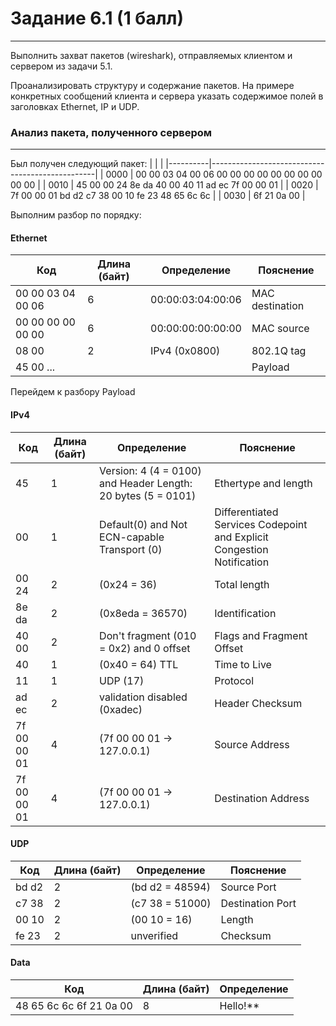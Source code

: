 # Задание 6.1 (1 балл)
---
Выполнить захват пакетов (wireshark), отправляемых клиентом и сервером из задачи 5.1.

Проанализировать структуру и содержание пакетов. На примере конкретных сообщений клиента и сервера указать содержимое полей в заголовках Ethernet, IP и UDP.

### Анализ пакета, полученного сервером

---

Был получен следующий пакет:
|          |                                                 | 
|----------|-------------------------------------------------|
| 0000     | 00 00 03 04 00 06 00 00 00 00 00 00 00 00 00 00 |
| 0010     | 45 00 00 24 8e da 40 00 40 11 ad ec 7f 00 00 01 |
| 0020     | 7f 00 00 01 bd d2 c7 38 00 10 fe 23 48 65 6c 6c |
| 0030     | 6f 21 0a 00                                     |

Выполним разбор по порядку:

####   Ethernet

|    Код   |  Длина (байт)| Определение |  Пояснение         | 
|----------|---------|--------------|------------------------|
| 00 00 03 04 00 06 | 6 | 00:00:03:04:00:06 | MAC destination|
| 00 00 00 00 00 00 | 6 | 00:00:00:00:00:00 | MAC source     |
| 08 00 | 2| IPv4 (0x0800)  | 802.1Q tag  |
| 45 00 ... |  |    | Payload |

Перейдем к разбору Payload

#### IPv4

| Код | Длина (байт) | Определение | Пояснение |
|-----|--------------|-------------|-----------|
| 45  | 1 |  Version: 4 (4 = 0100) and Header Length: 20 bytes (5 = 0101) | Ethertype and length |
| 00 | 1| Default(0) and Not ECN-capable Transport (0) | Differentiated Services Codepoint and Explicit Congestion Notification |
| 00 24| 2 | (0x24 = 36) | Total length |
| 8e da| 2 | (0x8eda = 36570)| Identification |
| 40 00 | 2 | Don't fragment (010 = 0x2) and 0 offset | Flags and Fragment Offset |
| 40 | 1 | (0x40 = 64) TTL | Time to Live |
| 11 | 1 | UDP (17) | Protocol |
| ad ec | 2 | validation disabled (0xadec) | Header Checksum |
| 7f 00 00 01| 4 | (7f 00 00 01 -> 127.0.0.1) | Source Address |
| 7f 00 00 01| 4 | (7f 00 00 01 -> 127.0.0.1) | Destination Address |


#### UDP

|    Код   |  Длина (байт)| Определение    |  Пояснение             | 
|----------|--------------|----------------|------------------------|
| bd d2    | 2            | (bd d2 = 48594)|  Source Port           |                        
| c7 38    | 2            | (c7 38 = 51000)|  Destination Port      |
| 00 10    | 2            | (00 10 = 16)   |  Length                | 
| fe 23    | 2            | unverified     |  Checksum              |


#### Data

|    Код   |  Длина (байт)| Определение    |  
|----------|--------------|----------------|
| 48 65 6c 6c 6f 21 0a 00 | 8 |  Hello!**  |  